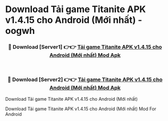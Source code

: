 # Download Tải game Titanite APK v1.4.15 cho Android (Mới nhất) - oogwh


<div align="center">
<h3>🔴 Download [Server1] 👉👉 <a href="https://apk-comot.site?title=Tải_game_Titanite_APK_v1.4.15_cho_Android_(Mới_nhất)">Tải game Titanite APK v1.4.15 cho Android (Mới nhất) Mod Apk</a></h3><br>
<h3>🔴 Download [Server2] 👉👉 <a href="https://apk-comot.site?title=Tải_game_Titanite_APK_v1.4.15_cho_Android_(Mới_nhất)">Tải game Titanite APK v1.4.15 cho Android (Mới nhất) Mod Apk</a></h3>
</div>



Download Tải game Titanite APK v1.4.15 cho Android (Mới nhất) 

Download Tải game Titanite APK v1.4.15 cho Android (Mới nhất) Mod For Android